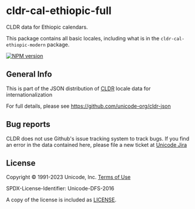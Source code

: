 # cldr-cal-ethiopic-full

CLDR data for Ethiopic calendars.

This package contains all basic locales, including what is in the `cldr-cal-ethiopic-modern` package.


[![NPM version](https://img.shields.io/npm/v/cldr-cal-ethiopic-full.svg?style=flat)](https://www.npmjs.org/package/cldr-cal-ethiopic-full)

## General Info

This is part of the JSON distribution of [CLDR](https://cldr.unicode.org/)
locale data for internationalization

For full details, please see <https://github.com/unicode-org/cldr-json>

## Bug reports

CLDR does not use Github's issue tracking system to track bugs.  If you find an error in
the data contained here, please file a new ticket at [Unicode Jira](https://unicode-org.atlassian.net/projects/CLDR/issues)

## License

Copyright © 1991-2023 Unicode, Inc.
[Terms of Use](http://www.unicode.org/copyright.html)

SPDX-License-Identifier: Unicode-DFS-2016

A copy of the license is included as [LICENSE](./LICENSE).
